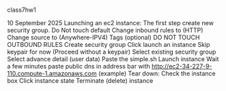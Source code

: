 class7hw1

10 September 2025
Launching an ec2 instance:
The first step create new security group. Do Not touch default
Change inbound rules to (HTTP) Change source to (Anywhere-IPV4)
Tags (optional)
DO NOT TOUCH OUTBOUND RULES
Create security group
Click launch an instance
Skip keypair for now (Proceed without a keypair)
Select existing security group
Select advance detail (user data)
Paste the simple.sh
Launch instance
Wait a few minutes paste public dns in address bar with http://ec2-34-227-9-110.compute-1.amazonaws.com (example)
Tear down:
Check the instance box
Click instance state
Terminate (delete) instance
